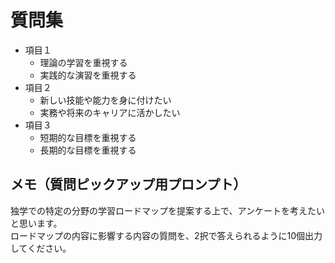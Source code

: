 # 質問集

- 項目１
  - 理論の学習を重視する
  - 実践的な演習を重視する
- 項目２
  - 新しい技能や能力を身に付けたい
  - 実務や将来のキャリアに活かしたい
- 項目３
  - 短期的な目標を重視する
  - 長期的な目標を重視する

## メモ（質問ピックアップ用プロンプト）

独学での特定の分野の学習ロードマップを提案する上で、アンケートを考えたいと思います。  
ロードマップの内容に影響する内容の質問を、2択で答えられるように10個出力してください。  
